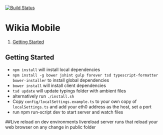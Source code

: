 [![Build Status](https://travis-ci.org/Wikia/mercury.svg?branch=master&style=flat)](https://travis-ci.org/Wikia/mercury)

# Wikia Mobile
1. [Getting Started](#getting-started)

## Getting Started
* `npm install` will install local dependencies
* `npm install -g bower jshint gulp forever tsd typescript-formatter bower-installer` to install global dependencies
* `bower install` will install client dependencies
* `tsd update` will update typings folder with ambient files
* alternatively run `./install.sh`
* Copy `config/localSettings.example.ts` to your own copy of `localSettings.ts` and add your eth0 address as the host, set a port
* run npm run-script dev to start server and watch files

##Live reload
on dev environments livereload server runs that reload your web browser on any change in public folder

